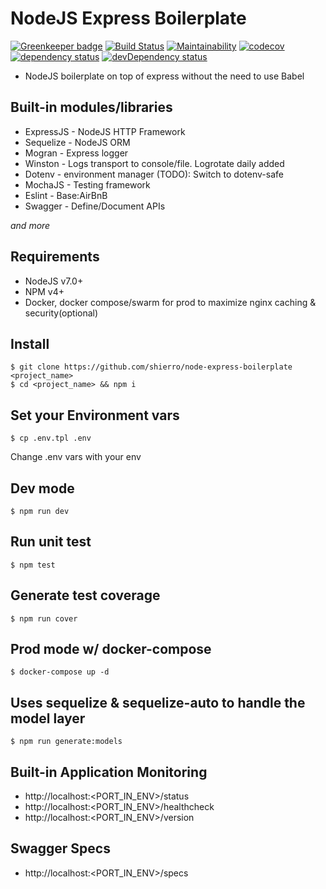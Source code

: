# NodeJS Express Boilerplate

[![Greenkeeper badge](https://badges.greenkeeper.io/shierro/node-express-boilerplate.svg)](https://greenkeeper.io/)
[![Build Status](https://travis-ci.org/shierro/node-express-boilerplate.svg?branch=master)](https://travis-ci.org/shierro/node-express-boilerplate)
[![Maintainability](https://api.codeclimate.com/v1/badges/a6fbd06ef529c7af570f/maintainability)](https://codeclimate.com/github/shierro/node-express-boilerplate/maintainability)
[![codecov](https://codecov.io/gh/shierro/node-express-boilerplate/branch/master/graph/badge.svg)](https://codecov.io/gh/shierro/node-express-boilerplate)
[![dependency status](https://david-dm.org/shierro/node-express-boilerplate/status.svg)](https://david-dm.org/shierro/node-express-boilerplate/status.svg)
[![devDependency status](https://david-dm.org/shierro/node-express-boilerplate/dev-status.svg)](https://david-dm.org/shierro/node-express-boilerplate/dev-status.svg)


- NodeJS boilerplate on top of express without the need to use Babel

## Built-in modules/libraries
- ExpressJS - NodeJS HTTP Framework
- Sequelize - NodeJS ORM
- Mogran - Express logger
- Winston - Logs transport to console/file. Logrotate daily added
- Dotenv - environment manager (TODO): Switch to dotenv-safe
- MochaJS - Testing framework
- Eslint - Base:AirBnB
- Swagger - Define/Document APIs

*and more*

## Requirements
 - NodeJS v7.0+
 - NPM v4+
 - Docker, docker compose/swarm for prod to maximize nginx caching & security(optional)

## Install
```
$ git clone https://github.com/shierro/node-express-boilerplate <project_name>
$ cd <project_name> && npm i
```

## Set your Environment vars
```
$ cp .env.tpl .env
```
Change .env vars with your env

## Dev mode
```
$ npm run dev
```

## Run unit test
```
$ npm test
```

## Generate test coverage
```
$ npm run cover
```

## Prod mode w/ docker-compose
```
$ docker-compose up -d
```

## Uses sequelize & sequelize-auto to handle the model layer
```
$ npm run generate:models
```

## Built-in Application Monitoring
  - http://localhost:<PORT_IN_ENV>/status
  - http://localhost:<PORT_IN_ENV>/healthcheck
  - http://localhost:<PORT_IN_ENV>/version

## Swagger Specs
-  http://localhost:<PORT_IN_ENV>/specs
